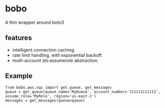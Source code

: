 # bobo
A thin wrapper around boto3

## features

 - intelligent connection caching.
 - rate limit handling, with exponential backoff.
 - multi-account sts:assumerole abstraction.

## Example

    from bobo.aws.sqs import get_queue, get_messages
    queue = get_queue(queue_name='MyQueue', account_number='111111111111', assume_role='MyRole', region='us-east-1')
    messages = get_messages(queue=queue)
